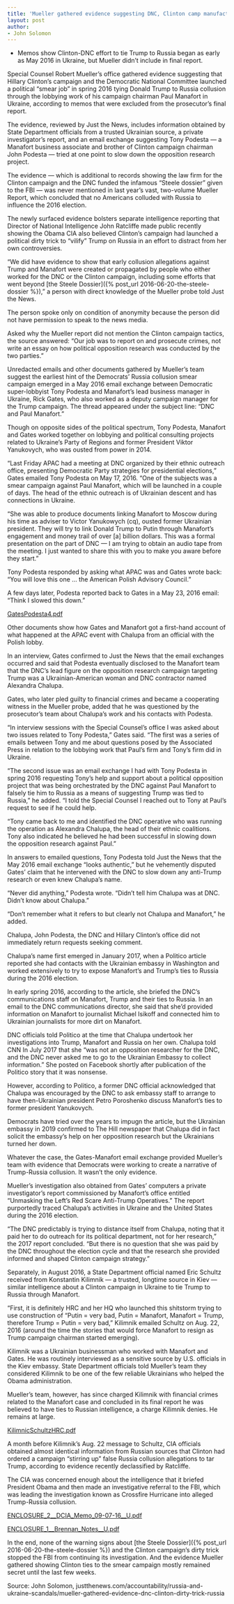 ```yaml
---
title: 'Mueller gathered evidence suggesting DNC, Clinton camp manufactured Russia collusion story'
layout: post
author:
- John Solomon
---
```


- Memos show Clinton-DNC effort to tie Trump to Russia began as early as May 2016 in Ukraine, but Mueller didn’t include in final report.

Special Counsel Robert Mueller’s office gathered evidence suggesting that Hillary Clinton’s campaign and the Democratic National Committee launched a political “smear job” in spring 2016 tying Donald Trump to Russia collusion through the lobbying work of his campaign chairman Paul Manafort in Ukraine, according to memos that were excluded from the prosecutor’s final report.

The evidence, reviewed by Just the News, includes information obtained by State Department officials from a trusted Ukrainian source, a private investigator’s report, and an email exchange suggesting Tony Podesta — a Manafort business associate and brother of Clinton campaign chairman John Podesta — tried at one point to slow down the opposition research project.

The evidence — which is additional to records showing the law firm for the Clinton campaign and the DNC funded the infamous “Steele dossier” given to the FBI — was never mentioned in last year’s vast, two-volume Mueller Report, which concluded that no Americans colluded with Russia to influence the 2016 election.

The newly surfaced evidence bolsters separate intelligence reporting that Director of National Intelligence John Ratcliffe made public recently showing the Obama CIA also believed Clinton’s campaign had launched a political dirty trick to “vilify” Trump on Russia in an effort to distract from her own controversies.

“We did have evidence to show that early collusion allegations against Trump and Manafort were created or propagated by people who either worked for the DNC or the Clinton campaign, including some efforts that went beyond [the Steele Dossier]({% post_url 2016-06-20-the-steele-dossier %}),” a person with direct knowledge of the Mueller probe told Just the News.

The person spoke only on condition of anonymity because the person did not have permission to speak to the news media.

Asked why the Mueller report did not mention the Clinton campaign tactics, the source answered: “Our job was to report on and prosecute crimes, not write an essay on how political opposition research was conducted by the two parties.”

Unredacted emails and other documents gathered by Mueller’s team suggest the earliest hint of the Democrats’ Russia collusion smear campaign emerged in a May 2016 email exchange between Democratic super-lobbyist Tony Podesta and Manafort’s lead business manager in Ukraine, Rick Gates, who also worked as a deputy campaign manager for the Trump campaign. The thread appeared under the subject line: “DNC and Paul Manafort.”

Though on opposite sides of the political spectrum, Tony Podesta, Manafort and Gates worked together on lobbying and political consulting projects related to Ukraine’s Party of Regions and former President Viktor Yanukovych, who was ousted from power in 2014.

“Last Friday APAC had a meeting at DNC organized by their ethnic outreach office, presenting Democratic Party strategies for presidential elections,” Gates emailed Tony Podesta on May 17, 2016. “One of the subjects was a smear campaign against Paul Manafort, which will be launched in a couple of days. The head of the ethnic outreach is of Ukrainian descent and has connections in Ukraine.

“She was able to produce documents linking Manafort to Moscow during his time as adviser to Victor Yanukowych (cq), ousted former Ukrainian president. They will try to link Donald Trump to Putin through Manafort’s engagement and money trail of over [a] billion dollars. This was a formal presentation on the part of DNC — I am trying to obtain an audio tape from the meeting. I just wanted to share this with you to make you aware before they start.”

Tony Podesta responded by asking what APAC was and Gates wrote back: “You will love this one … the American Polish Advisory Council.”

A few days later, Podesta reported back to Gates in a May 23, 2016 email: “Think I slowed this down.”

[GatesPodesta4.pdf](https://justthenews.com/sites/default/files/2020-10/GatesPodesta4.pdf)

Other documents show how Gates and Manafort got a first-hand account of what happened at the APAC event with Chalupa from an official with the Polish lobby.

In an interview, Gates confirmed to Just the News that the email exchanges occurred and said that Podesta eventually disclosed to the Manafort team that the DNC’s lead figure on the opposition research campaign targeting Trump was a Ukrainian-American woman and DNC contractor named Alexandra Chalupa.

Gates, who later pled guilty to financial crimes and became a cooperating witness in the Mueller probe, added that he was questioned by the prosecutor’s team about Chalupa’s work and his contacts with Podesta.

“In interview sessions with the Special Counsel’s office I was asked about two issues related to Tony Podesta,” Gates said. “The first was a series of emails between Tony and me about questions posed by the Associated Press in relation to the lobbying work that Paul’s firm and Tony’s firm did in Ukraine.

“The second issue was an email exchange I had with Tony Podesta in spring 2016 requesting Tony’s help and support about a political opposition project that was being orchestrated by the DNC against Paul Manafort to falsely tie him to Russia as a means of suggesting Trump was tied to Russia,” he added. “I told the Special Counsel I reached out to Tony at Paul’s request to see if he could help.

“Tony came back to me and identified the DNC operative who was running the operation as Alexandra Chalupa, the head of their ethnic coalitions. Tony also indicated he believed he had been successful in slowing down the opposition research against Paul.”

In answers to emailed questions, Tony Podesta told Just the News that the May 2016 email exchange “looks authentic,” but he vehemently disputed Gates’ claim that he intervened with the DNC to slow down any anti-Trump research or even knew Chalupa’s name.

“Never did anything,” Podesta wrote. “Didn’t tell him Chalupa was at DNC. Didn’t know about Chalupa.”

“Don’t remember what it refers to but clearly not Chalupa and Manafort,” he added.

Chalupa, John Podesta, the DNC and Hillary Clinton’s office did not immediately return requests seeking comment.

Chalupa’s name first emerged in January 2017, when a Politico article reported she had contacts with the Ukrainian embassy in Washington and worked extensively to try to expose Manafort’s and Trump’s ties to Russia during the 2016 election.

In early spring 2016, according to the article, she briefed the DNC’s communications staff on Manafort, Trump and their ties to Russia. In an email to the DNC communications director, she said that she’d provided information on Manafort to journalist Michael Isikoff and connected him to Ukrainian journalists for more dirt on Manafort.

DNC officials told Politico at the time that Chalupa undertook her investigations into Trump, Manafort and Russia on her own. Chalupa told CNN In July 2017 that she “was not an opposition researcher for the DNC, and the DNC never asked me to go to the Ukrainian Embassy to collect information.” She posted on Facebook shortly after publication of the Politico story that it was nonsense.

However, according to Politico, a former DNC official acknowledged that Chalupa was encouraged by the DNC to ask embassy staff to arrange to have then-Ukrainian president Petro Poroshenko discuss Manafort’s ties to former president Yanukovych.

Democrats have tried over the years to impugn the article, but the Ukrainian embassy in 2019 confirmed to The Hill newspaper that Chalupa did in fact solicit the embassy’s help on her opposition research but the Ukrainians turned her down.

Whatever the case, the Gates-Manafort email exchange provided Mueller’s team with evidence that Democrats were working to create a narrative of Trump-Russia collusion. It wasn’t the only evidence.

Mueller’s investigation also obtained from Gates’ computers a private investigator’s report commissioned by Manafort’s office entitled “Unmasking the Left’s Red Scare Anti-Trump Operatives.” The report purportedly traced Chalupa’s activities in Ukraine and the United States during the 2016 election.

“The DNC predictably is trying to distance itself from Chalupa, noting that it paid her to do outreach for its political department, not for her research,” the 2017 report concluded. “But there is no question that she was paid by the DNC throughout the election cycle and that the research she provided informed and shaped Clinton campaign strategy.”

Separately, in August 2016, a State Department official named Eric Schultz received from Konstantin Kilimnik — a trusted, longtime source in Kiev — similar intelligence about a Clinton campaign in Ukraine to tie Trump to Russia through Manafort.

“First, it is definitely HRC and her HQ who launched this shitstorm trying to use construction of “Putin = very bad, Putin = Manafort, Manafort = Trump, therefore Trump = Putin = very bad,” Kilimnik emailed Schultz on Aug. 22, 2016 (around the time the stories that would force Manafort to resign as Trump campaign chairman started emerging).

Kilimnik was a Ukrainian businessman who worked with Manafort and Gates. He was routinely interviewed as a sensitive source by U.S. officials in the Kiev embassy. State Department officials told Mueller’s team they considered Kilimnik to be one of the few reliable Ukrainians who helped the Obama administration.

Mueller’s team, however, has since charged Kilimnik with financial crimes related to the Manafort case and concluded in its final report he was believed to have ties to Russian intelligence, a charge Kilimnik denies. He remains at large.

[KilimnicSchultzHRC.pdf](https://justthenews.com/sites/default/files/2020-10/KilimnicSchultzHRC.pdf)

A month before Kilimnik’s Aug. 22 message to Schultz, CIA officials obtained almost identical information from Russian sources that Clinton had ordered a campaign “stirring up” false Russia collusion allegations to tar Trump, according to evidence recently declassified by Ratcliffe.

The CIA was concerned enough about the intelligence that it briefed President Obama and then made an investigative referral to the FBI, which was leading the investigation known as Crossfire Hurricane into alleged Trump-Russia collusion.

[ENCLOSURE\_2\_\_DCIA\_Memo\_09-07-16\_\_U.pdf](https://justthenews.com/sites/default/files/2020-10/ENCLOSURE_2__DCIA_Memo_09-07-16__U.pdf)

[ENCLOSURE\_1\_\_Brennan\_Notes\_\_U.pdf](https://justthenews.com/sites/default/files/2020-10/ENCLOSURE_1__Brennan_Notes__U.pdf)

In the end, none of the warning signs about [the Steele Dossier]({% post_url 2016-06-20-the-steele-dossier %}) and the Clinton campaign’s dirty trick stopped the FBI from continuing its investigation. And the evidence Mueller gathered showing Clinton ties to the smear campaign mostly remained secret until the last few weeks.

Source: John Solomon, justthenews.com/accountability/russia-and-ukraine-scandals/mueller-gathered-evidence-dnc-clinton-dirty-trick-russia
